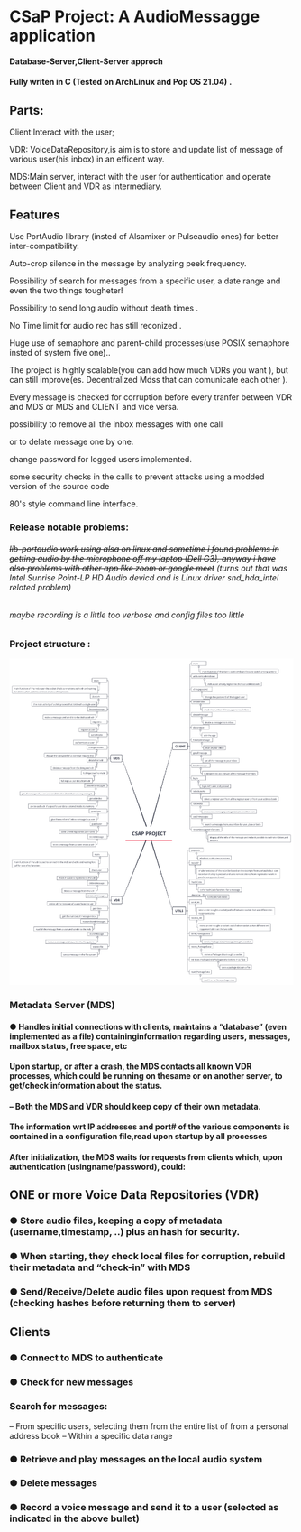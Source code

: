 # CSaP Project: A AudioMessagge  application

#### Database-Server,Client-Server approch

#### Fully writen in C (Tested on ArchLinux and Pop OS 21.04) .

## Parts:

Client:Interact with the user;

VDR: VoiceDataRepository,is aim is to store and update list of message of various user(his inbox) in an efficent way. 

MDS:Main server, interact with the user for authentication and operate between Client and VDR as intermediary.

## Features

Use PortAudio library (insted of Alsamixer or Pulseaudio ones) for better inter-compatibility.

Auto-crop silence in the message by analyzing peek frequency.

Possibility of search for messages from a specific user, a date range and even the two things tougheter!

Possibility to send long audio without death times .

No Time limit for audio rec has still reconized .

Huge use of semaphore and parent-child processes(use POSIX semaphore insted of system five one)..

The project is highly scalable(you can add how much VDRs you want ), but can still improve(es. Decentralized Mdss that can comunicate each other  ).

Every message is checked for corruption before every tranfer between VDR and MDS or MDS and CLIENT and vice versa.

possibility to remove all the inbox messages with one call

or to delate message one by one. 

change password for logged users implemented.

some security checks in the calls to prevent attacks using a modded version of the source code 

80's style command line interface.

### Release notable problems:

###### ~~lib-portaudio work using alsa on linux  and  sometime i found problems in getting audio by the  microphone off my laptop (Dell G3), anyway i have also  problems  with other app like zoom or google meet~~   (turns out that was *Intel* Sunrise Point-LP HD *Audio*  devicd and  is *Linux* driver snd_hda_intel related problem)

###### maybe recording is a little too verbose and config files too little

### Project   structure :

![](https://github.com/yuky2020/CSaP-Project/blob/main/Project%20structure/CSAP%20PROJECT.png?raw=true)

### Metadata Server (MDS)

#### ● Handles initial connections with clients, maintains a “database” (even implemented as a file) containinginformation regarding users, messages, mailbox status, free space, etc

#### Upon startup, or after a crash, the MDS contacts all known VDR processes, which could be running on thesame or on another server, to get/check information about the status.

#### – Both the MDS and VDR should keep copy of their own metadata.

#### The information wrt IP addresses and port# of the various components is contained in a configuration file,read upon startup by all processes

#### After initialization, the MDS waits for requests from clients which, upon authentication (usingname/password), could:

### 

## ONE or more Voice Data Repositories (VDR)

### ● Store audio files, keeping a copy of metadata (username,timestamp, ..) plus an hash for security.

### ● When starting, they check local files for corruption, rebuild their metadata and “check-in” with MDS

### ● Send/Receive/Delete audio files upon request from MDS (checking hashes before returning them to server)

## 

## Clients

### ● Connect to MDS to authenticate

### ● Check for new messages

### Search for messages:

– From specific users, selecting them from the entire list of from a personal
address book
– Within a specific data range

### ● Retrieve and play messages on the local audio system

### ● Delete messages

### ● Record a voice message and send it to a user (selected as indicated in the above bullet)
